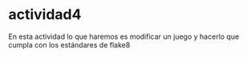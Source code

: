 # actividad4
En esta actividad lo que haremos es modificar un juego y hacerlo que cumpla con los estándares de flake8
